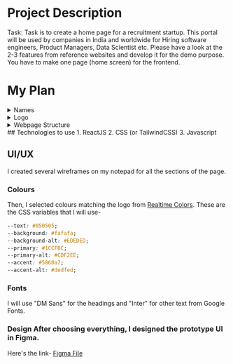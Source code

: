 # Project Description
Task: Task is to create a home page for a recruitment startup. This portal will be used by companies in India and worldwide for Hiring software engineers, Product Managers, Data Scientist etc. Please have a look at the 2-3 features from reference websites and develop it for the demo purpose. You have to make one page (home screen) for the frontend.

# My Plan
<details>
<summary>Names</summary>
I generated a few names for the website using ChatGPT and decided to choose "HireWise".
1.  HireWise (Final)
2.  HireGuru
3.  SkillGenie
4.  TalentMagnet
</details>

<details>
<summary>Logo</summary>
I used Bing AI to generate a simple logo for the website and later recreated it in Inkscape.

### AI Generated Logo
<img src="./assets/logo/ai-generated-logo.jpg" width="100px">

### Final Logo (recreated in Inkscape)
<img src="./assets/logo/logo.svg" width="100px">

</details>
<details>
<summary>Webpage Structure</summary>

I then used ChatGPT to provide me sample data to put on the homepage-

### Home
1.  Header
    -   Logo
    -   Navbar

2.  Hero section
    -   Heading: "Discover Your Path to Success"
    -   Subheading: "Unlock Your Potential With Our Premiere Recruitment Solutions"
    -   Button: "Explore Opportunities"
    -   Illustration I used [undraw.co](https://undraw.co) to get an open source illustration for the website which has matching colours from the logo.  
    
        <img src="./assets/logo/hero-illustration.svg" width="300px">

3.  About Us
    At HireWise, we are passionate about connecting exceptional talent with innovative companies across the globe. Our mission is to revolutionize the recruitment process and bridge the gap between top-tier candidates and leading organizations. With our cutting-edge technology and dedicated team, we make hiring and job seeking seamless, efficient, and rewarding.

4.  How It Works
    -   For Companies
        1.  Post a Job Opening
        2.  Get Intelligent Recommendations
        3.  Connect and Hire
    -   For Job Seekers
        1.  Create a Profile
        2.  Explore and Apply
        3.  Get Hired

5.  Featured Job Categories
    -   Software Engineer
    -   Product Manager
    -   Data Scientist
    -   And More!

6.  Testimonials
    -   "HireWise has been a game-changer for our hiring process. We found the perfect candidate within days!" - XYZ Tech Solutions
    -   "Thanks to HireWise, I landed my dream job at an amazing company. Highly recommended!" - John Doe, Software Engineer

7.  A "These companies trust us" section
    -   Logos of a few 10-20 companies sliding around or animated in some way.

8.  Footer
    -   Copyright Info
    -   Quick links to social media profiles
    -   Links to privacy policy and terms of service
</details>
## Technologies to use
1.  ReactJS
2.  CSS (or TailwindCSS)
3.  Javascript

## UI/UX
I created several wireframes on my notepad for all the sections of the page.

### Colours
Then, I selected colours matching the logo from [Realtime Colors](https://realtimecolors.com). These are the CSS variables that I will use-

```css
--text: #050505;
--background: #fafafa;
--background-alt: #EDEDED;
--primary: #1CCFBC;
--primary-alt: #CDF2EE;
--accent: #5860a7;
--accent-alt: #dedfed;
```

### Fonts
I will use "DM Sans" for the headings and "Inter" for other text from Google Fonts.

### Design After choosing everything, I designed the prototype UI in Figma.
Here's the link- [Figma File](https://www.figma.com/file/iTdLFPCDx1DGmjCpH3BTWu/Untitled?type=design&node-id=1%3A2&mode=design&t=AiSPUZsFcdoPqOzs-1)
